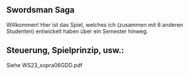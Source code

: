 ## Swordsman Saga

Willkommen! Hier ist das Spiel, welches ich (zusammen mit 6 anderen Studenten) entwickelt haben über ein Semester hinweg.

## Steuerung, Spielprinzip, usw.: 

Siehe WS23_sopra06GDD.pdf
